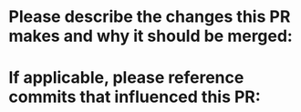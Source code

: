 # Please describe the changes this PR makes and why it should be merged:

# If applicable, please reference commits that influenced this PR:

